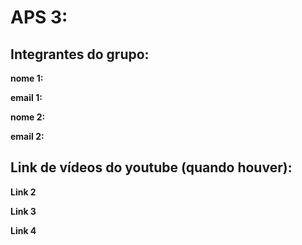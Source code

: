# APS 3:

## Integrantes do grupo:

**nome 1:**

**email 1:**

**nome 2:**

**email 2:**

## Link de vídeos do youtube (quando houver):

**Link 2**

**Link 3**

**Link 4**

